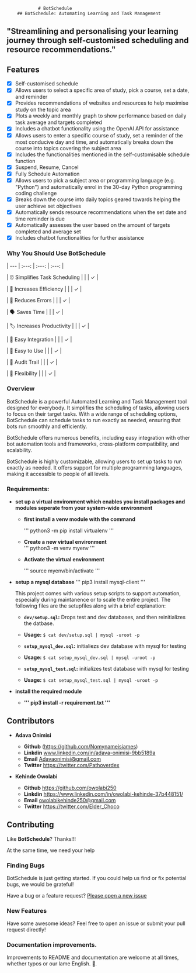 				# BotSchedule
		## BotSchedule: Automating Learning and Task Management
## "Streamlining and personalising your learning journey through self-customised scheduling and resource recommendations."


## Features

- [x] Self-customised schedule
- [x] Allows users to select a specific area of study, pick a course, set a date, and reminder 
- [x] Provides recommendations of websites and resources to help maximise study on the topic area
- [x] Plots a weekly and monthly graph to show performance based on daily task average and targets completed 
- [x] Includes a chatbot functionality using the OpenAI API for assistance 
- [x] Allows users to enter a specific course of study, set a reminder of the most conducive day and time, and automatically breaks down the course into topics covering the subject area 
- [x] Includes the functionalities mentioned in the self-customisable schedule function
- [x] Suspend, Resume, Cancel
- [x] Fully Schedule Automation 
- [x] Allows users to pick a subject area or programming language (e.g. "Python") and automatically enrol in the 30-day Python programming coding challenge
- [x] Breaks down the course into daily topics geared towards helping the user achieve set objectives
- [x] Automatically sends resource recommendations when the set date and time reminder is due
- [x] Automatically assesses the user based on the amount of targets completed and average set
- [x] Includes chatbot functionalities for further assistance

### Why You Should Use BotSchedule

| --- | :---: | :---: | :---: |

| ⏰ Simplifies Task Scheduling |  |   | ✓ |

| 📆 Increases Efficiency |  | | ✓ |

| 🌈 Reduces Errors | | | ✓ |

| 🗣️ Saves Time | | | ✓ |

| 🏷 Increases Productivity | | | ✓ |

| 📝 Easy Integration | | | ✓ |

| 🎡 Easy to Use | |  | ✓ |

| 🚦 Audit Trail | |  | ✓ |

| 🍰 Flexibility | | | ✓ |

### Overview

BotSchedule is a powerful Automated Learning and Task Management tool designed for everybody. It simplifies the scheduling of tasks, allowing users to focus on their target tasks. With a wide range of scheduling options, BotSchedule can schedule tasks to run exactly as needed, ensuring that bots run smoothly and efficiently.

BotSchedule offers numerous benefits, including easy integration with other bot automation tools and frameworks, cross-platform compatibility, and scalability.

BotSchedule is highly customizable, allowing users to set up tasks to run exactly as needed. It offers support for multiple programming languages, making it accessible to people of all levels. 


### Requirements:

* **set up a virtual environment which enables you install packages and modules seperate from your system-wide environment**
	
	* **first install a venv module with the command**
	
		''' python3 -m pip install virtualenv '''
	
	* **Create a new virtual environment**    
		'''  python3 -m venv myenv '''
	
	* **Activate the virtual environment**







 	
		'''  source myenv/bin/activate '''
	

* **setup a mysql database**
	''' pip3 install mysql-client '''
	


    This project comes with various setup scripts to support automation, especially
    during maintanence or to scale the entire project.  The following files are the
     setupfiles along with a brief explanation:
  
    * **`dev/setup.sql`:** Drops test and dev databases, and then reinitializes
     the datbase.
  
    * **Usage:** `$ cat dev/setup.sql | mysql -uroot -p`
  
    * **`setup_mysql_dev.sql`:** initialiezs dev database with mysql for testing
 
    * **Usage:** `$ cat setup_mysql_dev.sql | mysql -uroot -p`
 
    * **`setup_mysql_test.sql`:** initializes test database with mysql for testing
  
    * **Usage:** `$ cat setup_mysql_test.sql | mysql -uroot -p`
    
	
* **install the required module**
	* **''' pip3 install -r requirement.txt '''**








## Contributors

* **Adava Onimisi** 
    * **Github** (https://github.com/Nomynameisjames)
    * **Linkdin** www.linkedin.com/in/adava-onimisi-9bb5189a
    * **Email** Adavaonimisi@gmail.com
    * **Twitter** https://twitter.com/Pathoverdex


* **Kehinde Owolabi**
    * **Github** https://github.com/owolabi250
    * **Linkdin** https://www.linkedin.com/in/owolabi-kehinde-37b448151/
    * **Email** owolabikehinde250@gmail.com
    * **Twitter** https://twitter.com/Elder_Choco

## Contributing

Like **BotSchedule**? Thanks!!!

At the same time, we need your help

### Finding Bugs

BotSchedule is just getting started. If you could help us find or fix potential bugs, we would be grateful!

Have a bug or a feature request? [Please open a new issue](https://github.com/Nomynameisjames/Botschedule/issues)

### New Features

Have some awesome ideas? Feel free to open an issue or submit your pull request directly!

### Documentation improvements.

Improvements to README and documentation are welcome at all times, whether typos or our lame English. 🤣.

